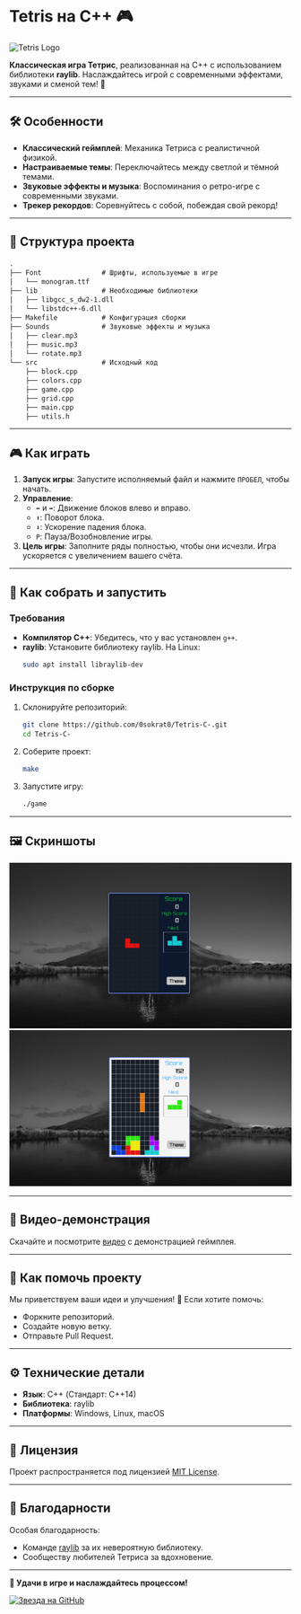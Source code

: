 # Tetris на C++ 🎮

![Tetris Logo](https://img.shields.io/badge/Tetris-C%2B%2B-blue?style=for-the-badge&logo=c%2B%2B)

**Классическая игра Тетрис**, реализованная на C++ с использованием библиотеки **raylib**. Наслаждайтесь игрой с современными эффектами, звуками и сменой тем! 🎉

---

## 🛠 Особенности
- **Классический геймплей**: Механика Тетриса с реалистичной физикой.
- **Настраиваемые темы**: Переключайтесь между светлой и тёмной темами.
- **Звуковые эффекты и музыка**: Воспоминания о ретро-игре с современными звуками.
- **Трекер рекордов**: Соревнуйтесь с собой, побеждая свой рекорд!

---

## 📂 Структура проекта
```
.
├── Font               # Шрифты, используемые в игре
│   └── monogram.ttf
├── lib                # Необходимые библиотеки
│   ├── libgcc_s_dw2-1.dll
│   └── libstdc++-6.dll
├── Makefile           # Конфигурация сборки
├── Sounds             # Звуковые эффекты и музыка
│   ├── clear.mp3
│   ├── music.mp3
│   └── rotate.mp3
└── src                # Исходный код
    ├── block.cpp
    ├── colors.cpp
    ├── game.cpp
    ├── grid.cpp
    ├── main.cpp
    ├── utils.h
```

---

## 🎮 Как играть

1. **Запуск игры**: Запустите исполняемый файл и нажмите `ПРОБЕЛ`, чтобы начать.
2. **Управление**:
   - `⬅️` и `➡️`: Движение блоков влево и вправо.
   - `⬆️`: Поворот блока.
   - `⬇️`: Ускорение падения блока.
   - `P`: Пауза/Возобновление игры.
3. **Цель игры**: Заполните ряды полностью, чтобы они исчезли. Игра ускоряется с увеличением вашего счёта.

---

## 🚀 Как собрать и запустить

### Требования
- **Компилятор C++**: Убедитесь, что у вас установлен `g++`.
- **raylib**: Установите библиотеку raylib. На Linux:
  ```bash
  sudo apt install libraylib-dev
  ```

### Инструкция по сборке
1. Склонируйте репозиторий:
   ```bash
   git clone https://github.com/0sokrat0/Tetris-C-.git
   cd Tetris-C-
   ```
2. Соберите проект:
   ```bash
   make
   ```
3. Запустите игру:
   ```bash
   ./game
   ```

---

## 🖼 Скриншоты

![Скриншот геймплея](img/tetris.png)
![Скриншот геймплея](img/tetris1.png)

---

## 🎥 Видео-демонстрация

Скачайте и посмотрите [видео](img/TetrisC++.mp4) с демонстрацией геймплея.

---

## 🤝 Как помочь проекту

Мы приветствуем ваши идеи и улучшения! 🎉 Если хотите помочь:
- Форкните репозиторий.
- Создайте новую ветку.
- Отправьте Pull Request.

---

## ⚙️ Технические детали
- **Язык**: C++ (Стандарт: C++14)
- **Библиотека**: raylib
- **Платформы**: Windows, Linux, macOS

---

## 📜 Лицензия

Проект распространяется под лицензией [MIT License](LICENSE).

---

## 🌟 Благодарности

Особая благодарность:
- Команде [raylib](https://www.raylib.com/) за их невероятную библиотеку.
- Сообществу любителей Тетриса за вдохновение.

---

**🎉 Удачи в игре и наслаждайтесь процессом!**

[![Звезда на GitHub](https://img.shields.io/github/stars/0sokrat0/Tetris-C-.svg?style=social)](https://github.com/0sokrat0/Tetris-C-)
```